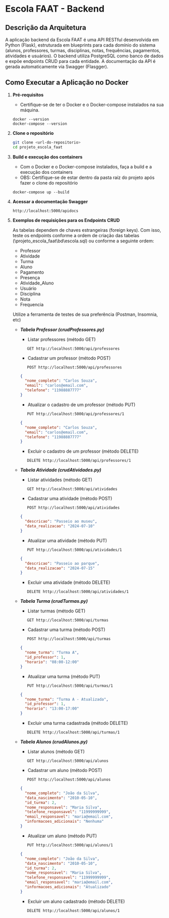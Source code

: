 # Escola FAAT - Backend

## Descrição da Arquitetura

A aplicação backend da Escola FAAT é uma API RESTful desenvolvida em Python (Flask), estruturada em blueprints para cada domínio do sistema (alunos, professores, turmas, disciplinas, notas, frequências, pagamentos, atividades e usuários). O backend utiliza PostgreSQL como banco de dados e expõe endpoints CRUD para cada entidade. A documentação da API é gerada automaticamente via Swagger (Flasgger).

## Como Executar a Aplicação no Docker

1. **Pré-requisitos**

   - Certifique-se de ter o Docker e o Docker-compose instalados na sua máquina.

   ```
   docker --version
   docker-compose --version
   ```

2. **Clone o repositório**

   ```sh
   git clone <url-do-repositorio>
   cd projeto_escola_faat
   ```

3. **Build e execução dos containers**

   - Com o Docker e o Docker-compose instalados, faça a build e a execução dos containers
   - OBS: Certifique-se de estar dentro da pasta raíz do projeto após fazer o clone do repositório

   ```
   docker-compose up --build
   ```

4. **Acessar a documentação Swagger**

   ```
   http://localhost:5000/apidocs
   ```

5. **Exemplos de requisições para os Endpoints CRUD**

   As tabelas dependem de chaves estrangeiras (foreign keys). Com isso, teste os endpoints conforme a ordem de criação das tabelas (\projeto_escola_faat\bd\escola.sql) ou conforme a seguinte ordem:

   - Professor<br>
   - Atividade<br>
   - Turma<br>
   - Aluno<br>
   - Pagamento<br>
   - Presença<br>
   - Atividade_Aluno<br>
   - Usuário<br>
   - Disciplina<br>
   - Nota<br>
   - Frequencia<br>

   Utilize a ferramenta de testes de sua preferência (Postman, Insomnia, etc)<br>

   - **_Tabela Professor (crudProfessores.py)_**

     - Listar professores (método GET)

     ```
        GET http://localhost:5000/api/professores
     ```

     - Cadastrar um professor (método POST)

     ```
        POST http://localhost:5000/api/professores
     ```

     ```json
     {
       "nome_completo": "Carlos Souza",
       "email": "carlos@email.com",
       "telefone": "11988887777"
     }
     ```

     - Atualizar o cadastro de um professor (método PUT)

     ```
        PUT http://localhost:5000/api/professores/1
     ```

     ```json
     {
       "nome_completo": "Carlos Souza",
       "email": "carlos@email.com",
       "telefone": "11988887777"
     }
     ```

     - Excluir o cadastro de um professor (método DELETE)

     ```
        DELETE http://localhost:5000/api/professores/1
     ```

   - **_Tabela Atividade (crudAtividades.py)_**

     - Listar atividades (método GET)

     ```
        GET http://localhost:5000/api/atividades
     ```

     - Cadastrar uma atividade (método POST)

     ```
        POST http://localhost:5000/api/atividades
     ```

     ```json
     {
       "descricao": "Passeio ao museu",
       "data_realizacao": "2024-07-10"
     }
     ```

     - Atualizar uma atividade (método PUT)

     ```
        PUT http://localhost:5000/api/atividades/1
     ```

     ```json
     {
       "descricao": "Passeio ao parque",
       "data_realizacao": "2024-07-15"
     }
     ```

     - Excluir uma atividade (método DELETE)

     ```
        DELETE http://localhost:5000/api/atividades/1
     ```

   - **_Tabela Turma (crudTurmas.py)_**

     - Listar turmas (método GET)

     ```
        GET http://localhost:5000/api/turmas
     ```

     - Cadastrar uma turma (método POST)

     ```
        POST http://localhost:5000/api/turmas
     ```

     ```json
     {
       "nome_turma": "Turma A",
       "id_professor": 1,
       "horario": "08:00-12:00"
     }
     ```

     - Atualizar uma turma (método PUT)

     ```
        PUT http://localhost:5000/api/turmas/1
     ```

     ```json
     {
       "nome_turma": "Turma A - Atualizada",
       "id_professor": 1,
       "horario": "13:00-17:00"
     }
     ```

     - Excluir uma turma cadastrada (método DELETE)

     ```
        DELETE http://localhost:5000/api/turmas/1
     ```

   - **_Tabela Alunos (crudAlunos.py)_**

     - Listar alunos (método GET)

     ```
        GET http://localhost:5000/api/alunos
     ```

     - Cadastrar um aluno (método POST)

     ```
        POST http://localhost:5000/api/alunos
     ```

     ```json
     {
       "nome_completo": "João da Silva",
       "data_nascimento": "2010-05-10",
       "id_turma": 2,
       "nome_responsavel": "Maria Silva",
       "telefone_responsavel": "11999999999",
       "email_responsavel": "maria@email.com",
       "informacoes_adicionais": "Nenhuma"
     }
     ```

     - Atualizar um aluno (método PUT)

     ```
        PUT http://localhost:5000/api/alunos/1
     ```

     ```json
     {
       "nome_completo": "João da Silva",
       "data_nascimento": "2010-05-10",
       "id_turma": 2,
       "nome_responsavel": "Maria Silva",
       "telefone_responsavel": "11999999999",
       "email_responsavel": "maria@email.com",
       "informacoes_adicionais": "Atualizado"
     }
     ```

     - Excluir um aluno cadastrado (método DELETE)

     ```
        DELETE http://localhost:5000/api/alunos/1
     ```
